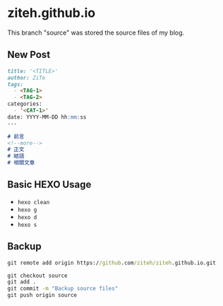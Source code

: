 # ziteh.github.io

This branch "source" was stored the source files of my blog.

## New Post

```md
title: '<TITLE>'
author: ZiTe
tags:
  - <TAG-1>
  - <TAG-2>
categories:
  - '<CAT-1>'
date: YYYY-MM-DD hh:mm:ss
---

# 前言
<!--more-->
# 正文
# 結語
# 相關文章
```

## Basic HEXO Usage

- `hexo clean`
- `hexo g`
- `hexo d`
- `hexo s`

## Backup

```cmd
git remote add origin https://github.com/ziteh/ziteh.github.io.git
```

```cmd
git checkout source
git add .
git commit -m "Backup source files"
git push origin source
```
